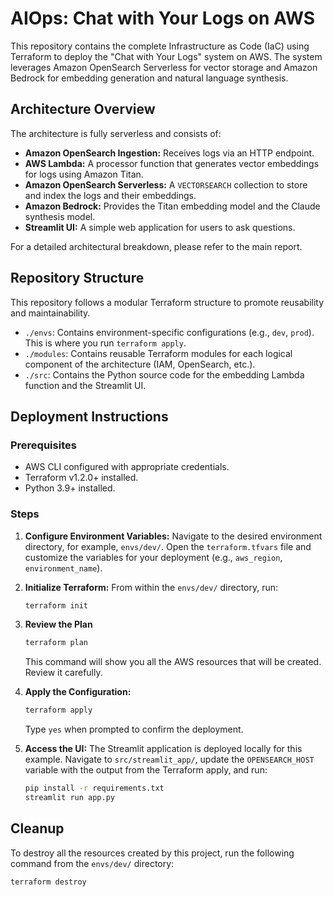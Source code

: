 # AIOps: Chat with Your Logs on AWS

This repository contains the complete Infrastructure as Code (IaC) using Terraform to deploy the "Chat with Your Logs" system on AWS. The system leverages Amazon OpenSearch Serverless for vector storage and Amazon Bedrock for embedding generation and natural language synthesis.

## Architecture Overview

The architecture is fully serverless and consists of:

- **Amazon OpenSearch Ingestion:** Receives logs via an HTTP endpoint.
- **AWS Lambda:** A processor function that generates vector embeddings for logs using Amazon Titan.
- **Amazon OpenSearch Serverless:** A `VECTORSEARCH` collection to store and index the logs and their embeddings.
- **Amazon Bedrock:** Provides the Titan embedding model and the Claude synthesis model.
- **Streamlit UI:** A simple web application for users to ask questions.

For a detailed architectural breakdown, please refer to the main report.

## Repository Structure

This repository follows a modular Terraform structure to promote reusability and maintainability.

- `./envs`: Contains environment-specific configurations (e.g., `dev`, `prod`). This is where you run `terraform apply`.
- `./modules`: Contains reusable Terraform modules for each logical component of the architecture (IAM, OpenSearch, etc.).
- `./src`: Contains the Python source code for the embedding Lambda function and the Streamlit UI.

## Deployment Instructions

### Prerequisites

- AWS CLI configured with appropriate credentials.
- Terraform v1.2.0+ installed.
- Python 3.9+ installed.

### Steps

1. **Configure Environment Variables:**
    Navigate to the desired environment directory, for example, `envs/dev/`.
    Open the `terraform.tfvars` file and customize the variables for your deployment (e.g., `aws_region`, `environment_name`).
2. **Initialize Terraform:**
    From within the `envs/dev/` directory, run:
    ```Bash
    terraform init
    ```
3. **Review the Plan**
    ```Bash
    terraform plan
    ```
    This command will show you all the AWS resources that will be created. Review it carefully.
4. **Apply the Configuration:**
    ```Bash
    terraform apply
    ```
    Type `yes` when prompted to confirm the deployment.
    
5. **Access the UI:**
    The Streamlit application is deployed locally for this example. Navigate to `src/streamlit_app/`, update the `OPENSEARCH_HOST` variable with the output from the Terraform apply, and run:
    ```Bash
    pip install -r requirements.txt
    streamlit run app.py
    ```

## Cleanup

To destroy all the resources created by this project, run the following command from the `envs/dev/` directory:
```Bash
terraform destroy
```